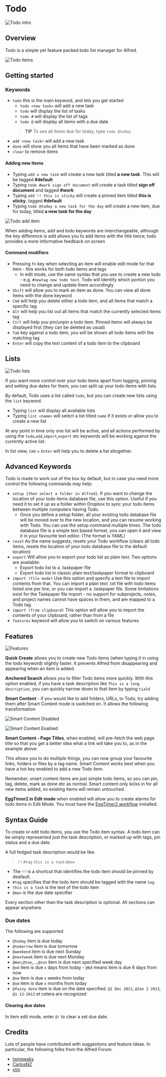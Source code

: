 # Todo

![Todo intro][1]

## Overview

Todo is a simple yet feature packed todo list manager for Alfred.

![Todo items][6]

## Getting started
### Keywords

* `todo` this is the main keyword, and lets you get started
    * `todo <new task>` will add a new task
    * `todo` will display the list of tasks
    * `todo #` will display the list of tags
    * `todo @` will display all items with a due date
    > **TIP** To see all items due for today, type `todo @today`
* `add <new task>` will add a new task
* `done` will show you all items that have been marked as done
* `clear` to remove items


#### Adding new items

* Typing `add a new task` will create a new task titled **a new task**. This will be tagged **#default**
* Typing `todo #work sign off document` will create a task titled **sign off document** and tagged **#work**
* Typing `add !! this is sticky` will create a pinned item titled **this is sticky**, tagged **#default**
* Typing `todo @today a new task for the day` will create a new item, due for today, titled **a new task for the day**

![Todo add item][2]

When adding items, add and todo keywords are interchangeable, although the key difference is add allows you to add items with the title twice; todo provides a more informative feedback on screen

#### Command modifiers

* Pressing `fn` key when selecting an item will enable edit mode for that item - this works for both todo items and tags
    * In edit mode, use the same syntax that you use to create a new todo - e.g. `#newtag new todo text`. Todo will identify which portion you need to change and update them accordingly
* `Shift` will allow you to mark an item as done. You can view all done items with the done keyword
* `Cmd` will help you delete either a todo item, and all items that match a specific tag
* `Alt` will help you list out all items that match the currently selected items tag
* `Ctrl` will help you pin/unpin a todo item. Pinned items will always be displayed first (they can be deleted as usual)
* `Tab` key against a todo item, you will be shown all todo items with the matching tag
* `Enter` will copy the text content of a todo item to the clipboard

## Lists

![Todo lists][7]

If you want more control over your todo items apart from tagging, pinning and setting due dates for them, you can split up your todo items with lists.

By default, Todo uses a list called `todo`, but you can create new lists using the `list` keyword.

* Typing `list` will display all available lists
* Typing `list <name>` will select a list titled `name` if it exists or allow you to create a new list

At any point in time only one list will be active, and all actions performed by using the `todo`,`add`,`import`,`export` etc keywords will be working against the currently active list.

In list view, `Cmd` + `Enter` will help you to delete a list altogether.

## Advanced Keywords

Todo is made to work out of the box by default, but in case you need more control the following commands may help:

* `setup {then select a folder in Alfred}`. If you want to change the location of your todo items database file, use this option. Useful if you need it to set it up as a folder within Dropbox to sync your todo items between multiple computers having Todo. 
	* Once you define a setup folder, all your existing todo database file will be moved over to the new location, and you can resume working with Todo. You can use the setup command multiple times.
The todo database file is a simple text based format, you can open it and view it in your favourite text editor. (The format is YAML)
* `reset` As the name suggests, resets your Todo workflow (clears all todo items, resets the location of your todo database file to the default location)
* `export` Will allow you to export your todo list as plain text. Two options are available:
	* Export todo list to a .taskpaper file
	* Export todo list in classic plain text/taskpaper format to clipboard 
* `import (file mode)` Use this option and specify a text file to import contents from that. You can import a plain text .txt file with todo items listed one per line, or you can import a .taskpaper file. Some limitations exist for the Taskpaper file import - no support for subprojects, notes, and project names cannot have spaces in them, and are mapped to a Todo tag.
* `import (from clipboard)` This option will allow you to import the contents of your clipboard, rather than from a file
* `features` keyword will allow you to switch on various features.


## Features

![Features][3]

**Quick Create** allows you to create new Todo items (when typing it in using the todo keyword) slightly faster. It prevents Alfred from disappearing and appearing when an item is added.

**Anchored Search** allows you to filter Todo items more quickly. With this option enabled, if you have a task description like `This is a long description`, you can quickly narrow down to that item by typing `tiald`

**Smart Content** - if you would like to add folders, URLs, to Todo, try adding them after Smart Content mode is switched on. It allows the following transformation

![Smart Content Disabled][4]

![Smart Content Enabled][5]

**Smart Content - Page Titles**, when enabled, will pre-fetch the web page title so that you get a better idea what a link will take you to, as in the example above.
 
This allows you to do multiple things, you can now group your favourite links, folders or files by a tag name. Smart Content works best when you have a hot key enabled to add a new Todo item.
 
Remember, smart content items are just simple todo items, so you can pin, tag, delete, mark as done etc as normal. Smart content only kicks in for all new items added, so existing items will remain untouched.

**EggTimer2 in Edit mode** when enabled will allow you to create alarms for todo items in Edit Mode. You must have the [EggTimer2 workflow](http://www.alfredforum.com/topic/275-eggtimer-v2-updated-to-20-final/) installed.


## Syntax Guide

To create or edit todo items, you use the Todo item syntax. A todo item can be simply represented just the task description, or marked up with tags, pin status and a due date. 

A full fedged task description would be like:
> `!!` `#tag` `this is a task` `@mon`

* The `!!` is a shortcut that identifies the todo item should be pinned by deafault.
* `#tag` specifies that the todo item should be tagged with the name `tag`.
* `this is a task` is the text of the todo item
* `@mon` is the due date specifier

Every section other than the task description is optional. All sections can appear anywhere.


### Due dates
The following are supported

* `@today` item is due today
* `@tomorrow` item is due tomorrow
* `@weekend` item is due next Sunday
* `@nextweek` item is due next Monday
* `@mon`,`@tue`,…,`@sun` item is due next specified week day
* `@xd` item is due `x` days from today - `@6d` means item is due 6 days from now
* `@xw` item is due `x` weeks from today
* `@xm` item is due `x` months from today
* `@fuzzy date` item is due on the date specified. `@1 Dec 2013`, `@Jan 2 2013`, `@1-13-2013` et cetera are recognized

#### Clearing due dates

In item edit mode, enter `@!` to clear a set due date.

## Credits

Lots of people have contributed with suggestions and feature ideas. In particular, the following folks from the Alfred Forum:

* [twinpeaks](http://www.alfredforum.com/user/58-twinpeaks/)
* [CarlosNZ](http://www.alfredforum.com/user/104-carlosnz/)
* [xtin](http://www.alfredforum.com/user/2262-xtin/)


[1]: https://dl.dropbox.com/u/2377432/alfredv2/todo/intro.png "About Todo"
[2]: https://dl.dropbox.com/u/2377432/alfredv2/todo/todo_new.png "Add item"
[3]: https://dl.dropbox.com/u/2377432/alfredv2/todo/features.png "Features"
[4]: https://dl.dropbox.com/u/2377432/alfredv2/todo/no_smartcontent.png "Smart Content Disabled"
[5]: https://dl.dropbox.com/u/2377432/alfredv2/todo/smartcontent.png "Smart Content Enabled"
[6]: https://dl.dropbox.com/u/2377432/alfredv2/todo/todo_items.png "Todo items"
[7]: https://dl.dropbox.com/u/2377432/alfredv2/todo/list.png "Todo lists"